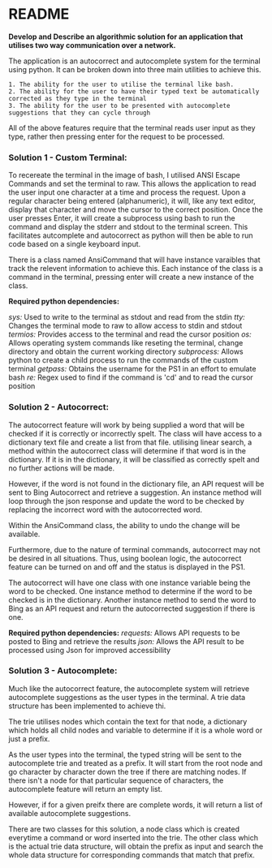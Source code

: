 # README

**Develop and Describe an algorithmic solution for an application that utilises two way communication over a network.**

The application is an autocorrect and autocomplete system for the terminal using python. It can be broken down into three main 
utilities to achieve this. 

    1. The ability for the user to utilise the terminal like bash.
    2. The ability for the user to have their typed text be automatically corrected as they type in the terminal
    3. The ability for the user to be presented with autocomplete suggestions that they can cycle through

All of the above features require that the terminal reads user input as they type, rather then pressing enter for the request to be processed.

### Solution 1 - Custom Terminal: 

To recereate the terminal in the image of bash, I utilised ANSI Escape Commands and set the terminal to raw.
This allows the application to read the user input one character at a time and process the request.
Upon a regular character being entered (alphanumeric), it will, like any text editor, display that character and move the cursor to the correct position.
Once the user presses Enter, it will create a subprocess using bash to run the command and display the stderr and stdout to the terminal screen.
This facilitates autcomplete and autocorrect as python will then be able to run code based on a single keyboard input.

There is a class named AnsiCommand that will have instance varaibles that track the relevent information to achieve this.
Each instance of the class is a command in the terminal, pressing enter will create a new instance of the class.

**Required python dependencies:**

*sys:* Used to write to the terminal as stdout and read from the stdin
*tty:* Changes the terminal mode to raw to allow access to stdin and stdout
*termios:* Provides access to the terminal and read the cursor position
*os:* Allows operating system commands like reseting the terminal, change directory and obtain the current working directory
*subprocess:* Allows python to create a child process to run the commands of the custom terminal 
*getpass:*  Obtains the username for the PS1 in an effort to emulate bash
*re:* Regex used to find if the command is 'cd' and to read the cursor position


### Solution 2 - Autocorrect:

The autocorrect feature will work by being supplied a word that will be checked if it is correctly or incorrectly spelt.
The class will have access to a dictionary text file and create a list from that file. utilising linear search, a method within the
autocorrect class will determine if that word is in the dictionary. If it is in the dictionary, it will be classified as correctly
spelt and no further actions will be made. 

However, if the word is not found in the dictionary file, an API request will be sent to Bing Autocorrect and retrieve a
suggestion. An instance method will loop through the json response and update the word to be checked by replacing the incorrect
word with the autocorrected word.

Within the AnsiCommand class, the ability to undo the change will be available.

Furthermore, due to the nature of terminal commands, autocorrect may not be desired in all situations. Thus, using boolean logic,
the autocorrect feature can be turned on and off and the status is displayed in the PS1.

The autocorrect will have one class with one instance variable being the word to be checked.
One instance method to determine if the word to be checked is in the dictionary.
Another instance method to send the word to Bing as an API request and return the autocorrected
suggestion if there is one.

**Required python dependencies:**
*requests:* Allows API requests to be posted to Bing and retrieve the results
*json:* Allows the API result to be processed using Json for improved accessibility


### Solution 3 - Autocomplete:

Much like the autocorrect feature, the autocomplete system will retrieve autocomplete suggestions as the user types in the terminal.
A trie data structure has been implemented to achieve thi.

The trie utilises nodes which contain the text for that node, a dictionary which holds all child nodes and variable to determine if it is a whole word
or just a prefix.

As the user types into the terminal, the typed string will be sent to the autocomplete trie and treated as a prefix.
It will start from the root node and go character by character down the tree if there are matching nodes. If there isn't a node for that particular
sequence of characters, the autocomplete feature will return an empty list.

However, if for a given preifx there are complete words, it will return a list of available autocomplete suggestions.

There are two classes for this solution, a node class which is created everytime a command or word inserted into the trie. 
The other class which is the actual trie data structure, will obtain the prefix as input and search the whole data structure for
corresponding commands that match that prefix.

